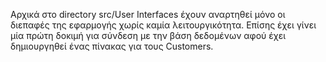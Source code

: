 Αρχικά στο directory src/User Interfaces έχουν αναρτηθεί μόνο οι διεπαφές της εφαρμογής χωρίς καμία λειτουργικότητα.
Επίσης έχει γίνει μία πρώτη δοκιμή για σύνδεση με την βάση δεδομένων αφού έχει δημιουργηθεί ένας πίνακας για τους Customers.
